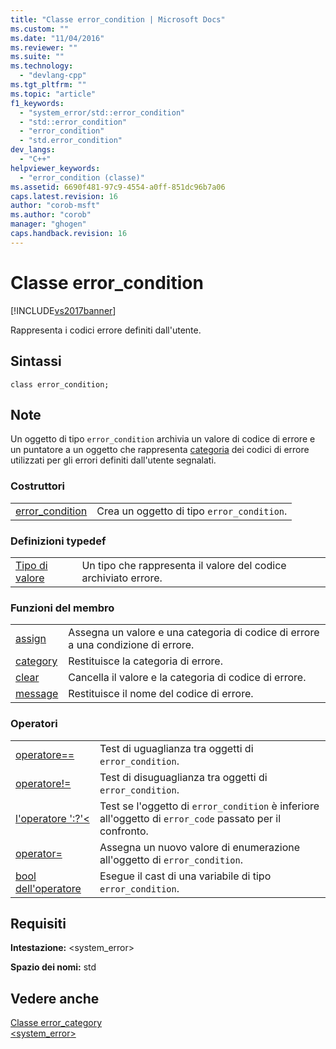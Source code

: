 ```yaml
---
title: "Classe error_condition | Microsoft Docs"
ms.custom: ""
ms.date: "11/04/2016"
ms.reviewer: ""
ms.suite: ""
ms.technology: 
  - "devlang-cpp"
ms.tgt_pltfrm: ""
ms.topic: "article"
f1_keywords: 
  - "system_error/std::error_condition"
  - "std::error_condition"
  - "error_condition"
  - "std.error_condition"
dev_langs: 
  - "C++"
helpviewer_keywords: 
  - "error_condition (classe)"
ms.assetid: 6690f481-97c9-4554-a0ff-851dc96b7a06
caps.latest.revision: 16
author: "corob-msft"
ms.author: "corob"
manager: "ghogen"
caps.handback.revision: 16
---
```

# Classe error_condition
[!INCLUDE[vs2017banner](../assembler/inline/includes/vs2017banner.md)]

Rappresenta i codici errore definiti dall'utente.  
  
## Sintassi  
  
```  
class error_condition;  
```  
  
## Note  
 Un oggetto di tipo `error_condition` archivia un valore di codice di errore e un puntatore a un oggetto che rappresenta [categoria](../standard-library/error-category-class.md) dei codici di errore utilizzati per gli errori definiti dall'utente segnalati.  
  
### Costruttori  
  
|||  
|-|-|  
|[error\_condition](../Topic/error_condition::error_condition.md)|Crea un oggetto di tipo `error_condition`.|  
  
### Definizioni typedef  
  
|||  
|-|-|  
|[Tipo di valore](../Topic/error_condition::value_type.md)|Un tipo che rappresenta il valore del codice archiviato errore.|  
  
### Funzioni del membro  
  
|||  
|-|-|  
|[assign](../Topic/error_condition::assign.md)|Assegna un valore e una categoria di codice di errore a una condizione di errore.|  
|[category](../Topic/error_condition::category.md)|Restituisce la categoria di errore.|  
|[clear](../Topic/error_condition::clear.md)|Cancella il valore e la categoria di codice di errore.|  
|[message](../Topic/error_condition::message.md)|Restituisce il nome del codice di errore.|  
  
### Operatori  
  
|||  
|-|-|  
|[operatore\=\=](../Topic/error_condition::operator==.md)|Test di uguaglianza tra oggetti di `error_condition`.|  
|[operatore\!\=](../Topic/error_condition::operator!=.md)|Test di disuguaglianza tra oggetti di `error_condition`.|  
|[l'operatore ':?'\<](../Topic/error_condition::operator%3C.md)|Test se l'oggetto di `error_condition` è inferiore all'oggetto di `error_code` passato per il confronto.|  
|[operator\=](../Topic/error_condition::operator=.md)|Assegna un nuovo valore di enumerazione all'oggetto di `error_condition`.|  
|[bool dell'operatore](../Topic/error_condition::operator%20bool.md)|Esegue il cast di una variabile di tipo `error_condition`.|  
  
## Requisiti  
 **Intestazione:** \<system\_error\>  
  
 **Spazio dei nomi:** std  
  
## Vedere anche  
 [Classe error\_category](../standard-library/error-category-class.md)   
 [\<system\_error\>](../standard-library/system-error.md)